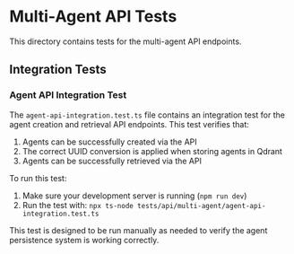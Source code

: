 # Multi-Agent API Tests

This directory contains tests for the multi-agent API endpoints.

## Integration Tests

### Agent API Integration Test

The `agent-api-integration.test.ts` file contains an integration test for the agent creation and retrieval API endpoints. This test verifies that:

1. Agents can be successfully created via the API
2. The correct UUID conversion is applied when storing agents in Qdrant
3. Agents can be successfully retrieved via the API

To run this test:

1. Make sure your development server is running (`npm run dev`)
2. Run the test with: `npx ts-node tests/api/multi-agent/agent-api-integration.test.ts`

This test is designed to be run manually as needed to verify the agent persistence system is working correctly. 
